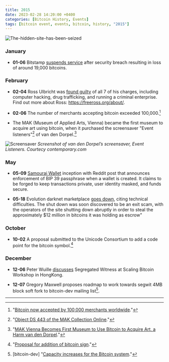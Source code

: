 ```yaml
---
title: 2015  
date: 2023-02-28 14:20:00 +0400
categories: [Bitcoin History, Events]
tags: [bitcoin event, events, bitcoin, history, "2015"]
---
```


![The-hidden-site-has-been-seized](https://nostr.build/i/nostr.build_ee9970d3fe34435c098022ca3864a025a655d87e3f7c02c841329d1a984c9d77.webp)

### **January**

* **01-06** Bitstamp [suspends service](https://www.reuters.com/article/us-bitstamp-cybersecurity-idUSKBN0KF0UH20150106) after security breach 
resulting in loss of around 19,000 bitcoins.

### **February**

* **02-04** Ross Ulbricht was [found guilty](https://bitcoinist.com/ross-ulbricht-found-guilty-running-silk-road/) of all 7 of his charges, including computer hacking, drug trafficking, and running a criminal enterprise. Find out more about Ross: https://freeross.org/about/.

* **02-06** The number of merchants accepting bitcoin exceeded 100,000.[^1]

* The MAK (Museum of Applied Arts, Vienna) became the first museum to acquire art using bitcoin, when it purchased the screensaver 
"Event listeners"[^2] of van den Dorpel.[^3]

![Screensaver](https://sammlung.mak.at/img/800x800/publikationsbilder/ds-443_2.jpg)
*Screenshot of van den Dorpel’s screensaver, Event Listeners. Courtecy contemporary.com*

### **May** 

* **05-09** [Samourai Wallet](https://www.samouraiwallet.com/) inception with Reddit post that announces enforcement of BIP 39 passphrase when a wallet is created. It claims to be forged to keep transactions private, user identity masked, and funds secure.

* **05-18** Evolution darknet marketplace [goes down](https://www.wired.com/2015/03/evolution-disappeared-bitcoin-scam-dark-web/), citing technical difficulties. The shut down was soon discovered to be an exit scam, with the operators of the site shutting down abruptly in order to steal the approximately $12 million in bitcoins it was holding as escrow"

### **October**

* **10-02** A proposal submitted to the Unicode Consortium to add a code point for the bitcoin symbol.[^4]

### **December**

* **12-06** Peter Wuille [discusses](https://hongkong2015.scalingbitcoin.org/transcript/hongkong2015/segregated-witness-and-its-impact-on-scalability) Segregated Witness at Scaling Bitcoin Workshop in HongKong.

* **12-07** Gregory Maxwell proposes roadmap to work towards segwit 4MB block soft fork to bitcoin-dev mailing list[^5].


***

[^1]: "[Bitcoin now accepted by 100,000 merchants worldwide](https://www.ibtimes.co.uk/bitcoin-now-accepted-by-100000-merchants-worldwide-1486613)."

[^2]: "[Object DS 443 of the MAK Collection Online](https://sammlung.mak.at/en/collection_online?id=collect-372479)."

[^3]:  "[MAK Vienna Becomes First Museum to Use Bitcoin to Acquire Art, a Harm van den Dorpel](https://www.artnews.com/art-news/market/mak-vienna-becomes-first-museum-to-acquire-art-using-bitcoin-a-harm-van-den-dorpel-3995/)."

[^4]: "[Proposal for addition of bitcoin sign](https://www.unicode.org/L2/L2015/15229-bitcoin-sign.pdf)."

[^5]: [bitcoin-dev] "[Capacity increases for the Bitcoin system](https://lists.linuxfoundation.org/pipermail/bitcoin-dev/2015-December/011865.html)."
